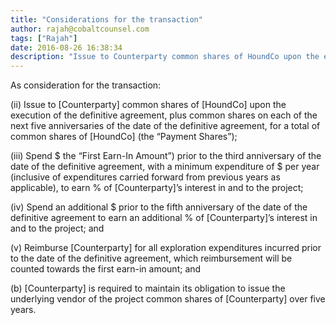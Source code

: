 ```yaml
---
title: "Considerations for the transaction"
author: rajah@cobaltcounsel.com
tags: ["Rajah"]
date: 2016-08-26 16:38:34
description: "Issue to Counterparty common shares of HoundCo upon the execution of the definitive agreement, plus common shares on each of the next five anniversaries..."
---
```


As consideration for the transaction:

(ii) Issue to [Counterparty] common shares of [HoundCo] upon the execution of the definitive agreement, plus common shares on each of the next five anniversaries of the date of the definitive agreement, for a total of common shares of [HoundCo] (the “Payment Shares”);

(iii) Spend $ the “First Earn-In Amount”) prior to the third anniversary of the date of the definitive agreement, with a minimum expenditure of $ per year (inclusive of expenditures carried forward from previous years as applicable), to earn % of [Counterparty]’s interest in and to the project;

(iv) Spend an additional $ prior to the fifth anniversary of the date of the definitive agreement to earn an additional % of [Counterparty]’s interest in and to the project; and

(v) Reimburse [Counterparty] for all exploration expenditures incurred prior to the date of the definitive agreement, which reimbursement will be counted towards the first earn-in amount; and

(b) [Counterparty] is required to maintain its obligation to issue the underlying vendor of the project common shares of [Counterparty] over five years.
